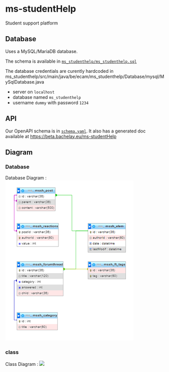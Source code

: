 # ms-studentHelp
Student support platform <br />

## Database

Uses a MySQL/MariaDB database.

The schema is available in [`ms_studenthelp/ms_studenthelp.sql`](ms_studenthelp/ms_studenthelp.sql)

The database credentials are curently hardcoded in ms_studenthelp/src/main/java/be/ecam/ms_studenthelp/Database/mysql/MySqlDatabase.java

- server on `localhost`
- database named `ms_studenthelp`
- username `dummy` with password `1234`

## API

Our OpenAPI schema is in [`schema.yaml`](schema.yaml).
It also has a generated doc available at https://beta.bachelay.eu/ms-studentHelp

## Diagram
### Database
Database Diagram : ![](ms_studenthelp.png)


### class
Class Diagram : ![](https://lucid.app/publicSegments/view/9de2afd8-5cb7-414e-8c9d-8eb506c31ad0/image.png)
